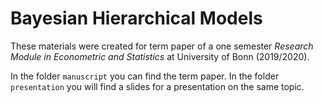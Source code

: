 # Bayesian Hierarchical Models

These materials were created for term paper of a one semester _Research Module in Econometric and Statistics_ at University of Bonn (2019/2020).

In the folder `manuscript` you can find the term paper.
In the folder `presentation` you will find a slides for a presentation on the same topic.
